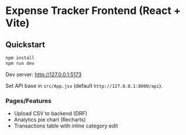 # Expense Tracker Frontend (React + Vite)

## Quickstart
```bash
npm install
npm run dev
```
Dev server: http://127.0.0.1:5173

Set API base in `src/App.jsx` (default `http://127.0.0.1:8000/api`).

### Pages/Features
- Upload CSV to backend (DRF)
- Analytics pie chart (Recharts)
- Transactions table with inline category edit
